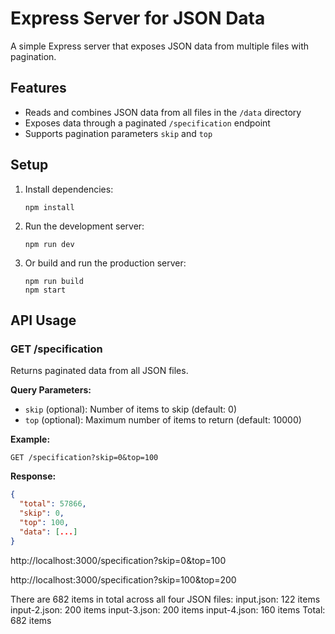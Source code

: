 # Express Server for JSON Data

A simple Express server that exposes JSON data from multiple files with pagination.

## Features

- Reads and combines JSON data from all files in the `/data` directory
- Exposes data through a paginated `/specification` endpoint
- Supports pagination parameters `skip` and `top`

## Setup

1. Install dependencies:
   ```
   npm install
   ```

2. Run the development server:
   ```
   npm run dev
   ```

3. Or build and run the production server:
   ```
   npm run build
   npm start
   ```

## API Usage

### GET /specification

Returns paginated data from all JSON files.

**Query Parameters:**
- `skip` (optional): Number of items to skip (default: 0)
- `top` (optional): Maximum number of items to return (default: 10000)

**Example:**
```
GET /specification?skip=0&top=100
```

**Response:**
```json
{
  "total": 57866, 
  "skip": 0,
  "top": 100,
  "data": [...]
}
``` 

http://localhost:3000/specification?skip=0&top=100

http://localhost:3000/specification?skip=100&top=200

There are 682 items in total across all four JSON files:
input.json: 122 items
input-2.json: 200 items
input-3.json: 200 items
input-4.json: 160 items
Total: 682 items